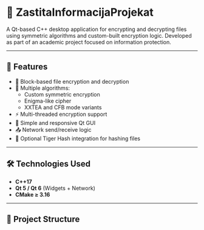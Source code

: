 # 🔐 ZastitaInformacijaProjekat

A Qt-based C++ desktop application for encrypting and decrypting files using symmetric algorithms and custom-built encryption logic. Developed as part of an academic project focused on information protection.

---

## 📌 Features

- 🧱 Block-based file encryption and decryption
- 🔐 Multiple algorithms:
  - Custom symmetric encryption
  - Enigma-like cipher
  - XXTEA and CFB mode variants
- ⚡ Multi-threaded encryption support
- 📁 Simple and responsive Qt GUI
- 📤 Network send/receive logic
- 🐯 Optional Tiger Hash integration for hashing files

---

## 🛠️ Technologies Used

- **C++17**
- **Qt 5 / Qt 6** (Widgets + Network)
- **CMake ≥ 3.16**

---

## 📁 Project Structure

